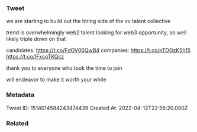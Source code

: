### Tweet
we are starting to build out the hiring side of the vv talent collective 

trend is overwhelmingly web2 talent looking for web3 opportunity, so well likely triple down on that

candidates: https://t.co/FdOV06QwB4
companies: https://t.co/pTDGzK5h15 https://t.co/lFxsqTKQcz

thank you to everyone who took the time to join

will endeavor to make it worth your while

### Metadata
Tweet ID: 1514014584243474439
Created At: 2022-04-12T22:56:20.000Z

### Related

